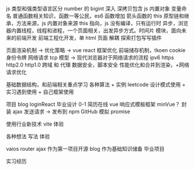 js 类型和强类型语言区分 number 的 bigint 深入
深拷贝包含 js 内置对象 变量命名
普通函数相关知识，函数一等公民，es6 函数增加 箭头函数的 this
原型链和继承，方法来源，js 内置对象来源
this 指向，js 没有编译，只有运行时
异步，浏览器内置线程，线程和进程，一个页面相关，出发异步方式。时间片
模块，面向未来的前端开发
前端工程化开发，单 html 页面 解耦 探索打包写写插件

页面渲染机制 -> 优化策略 -> vue react 框架优化
前端储存机制，tkoen cookie 身份令牌
网络请求 tcp 模型 -> 现代浏览器对于网络请求的流程 ipv6 https http2.0 http1.0
跨域 和 代理
数据安全，脚本安全
性能优化和合并到渲染，+网络请求优化

基础数据结构，和前端相关重点学习
各种算法 + 实例 leetcode
设计模式使用 + 实习遇到使用 + 自己框架使用

项目 blog loginReact 毕业设计 0-1 简历在线 vue
响应式模板框架 minVue？
封装 ajax 发送请求 -> 发布到 npm GitHub
模拟 promise

使用行业新技术 vite 体验

各种想法 写法 体验

vaios router ajax 作为第一项目开源
blog 作为基础知识储备
毕业项目

实习经历
